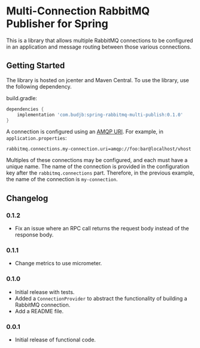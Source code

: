 # Multi-Connection RabbitMQ Publisher for Spring

This is a library that allows multiple RabbitMQ connections to be configured in an
application and message routing between those various connections.

## Getting Started

The library is hosted on jcenter and Maven Central. To use the library, use the
following dependency.

build.gradle:
```groovy
dependencies {
    implementation 'com.budjb:spring-rabbitmq-multi-publish:0.1.0'
}
```

A connection is configured using an [AMQP URI](https://www.rabbitmq.com/uri-spec.html).
For example, in `application.properties`:

```properties
rabbitmq.connections.my-connection.uri=amqp://foo:bar@localhost/vhost
```

Multiples of these connections may be configured, and each must have a unique name. The
name of the connection is provided in the configuration key after the
`rabbitmq.connections` part. Therefore, in the previous example, the name of the connection
is `my-connection`.

## Changelog

### 0.1.2

* Fix an issue where an RPC call returns the request body instead of the response body.

### 0.1.1

* Change metrics to use micrometer.

### 0.1.0

* Initial release with tests.
* Added a `ConnectionProvider` to abstract the functionality of building a RabbitMQ
  connection.
* Add a README file.

### 0.0.1

 * Initial release of functional code.
